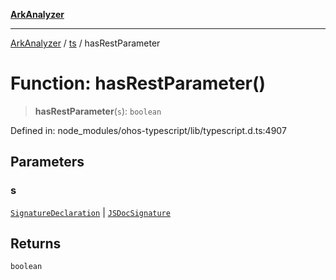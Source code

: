 [**ArkAnalyzer**](../../../../README.md)

***

[ArkAnalyzer](../../../../globals.md) / [ts](../README.md) / hasRestParameter

# Function: hasRestParameter()

> **hasRestParameter**(`s`): `boolean`

Defined in: node\_modules/ohos-typescript/lib/typescript.d.ts:4907

## Parameters

### s

[`SignatureDeclaration`](../type-aliases/SignatureDeclaration.md) | [`JSDocSignature`](../interfaces/JSDocSignature.md)

## Returns

`boolean`
